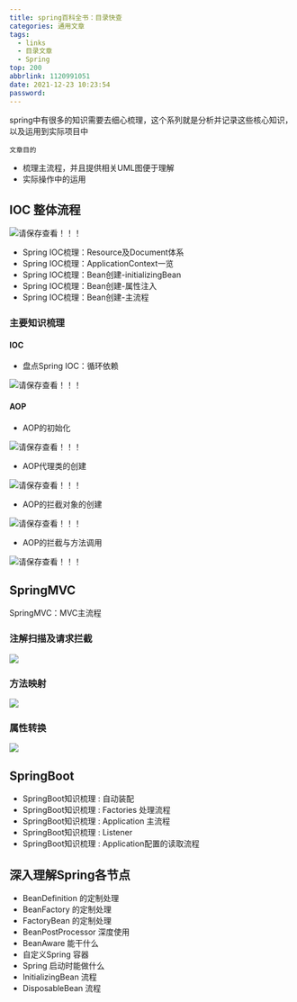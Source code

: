 ```yaml
---
title: spring百科全书：目录快查
categories: 通用文章
tags:
  - links
  - 目录文章
  - Spring
top: 200
abbrlink: 1120991051
date: 2021-12-23 10:23:54
password:
---
```




spring中有很多的知识需要去细心梳理，这个系列就是分析并记录这些核心知识，以及运用到实际项目中
	
	文章目的

- 梳理主流程，并且提供相关UML图便于理解
- 实际操作中的运用

<!--more-->

## IOC 整体流程

![请保存查看！！！](https://jwangtec.oss-cn-chengdu.aliyuncs.com/jwangcloud/Spring/index/IOC.webp)

- Spring IOC梳理：Resource及Document体系
- Spring IOC梳理：ApplicationContext一览
- Spring IOC梳理：Bean创建-initializingBean
- Spring IOC梳理：Bean创建-属性注入
- Spring IOC梳理：Bean创建-主流程

### 主要知识梳理

#### IOC

- 盘点Spring IOC：循环依赖

![请保存查看！！！](https://jwangtec.oss-cn-chengdu.aliyuncs.com/jwangcloud/Spring/index/iocCyli.webp)

#### AOP

- AOP的初始化

![请保存查看！！！](https://jwangtec.oss-cn-chengdu.aliyuncs.com/jwangcloud/Spring/index/AOPinit.webp)

- AOP代理类的创建

![请保存查看！！！](https://jwangtec.oss-cn-chengdu.aliyuncs.com/jwangcloud/Spring/index/AOPproxy.webp)

- AOP的拦截对象的创建

![请保存查看！！！](https://jwangtec.oss-cn-chengdu.aliyuncs.com/jwangcloud/Spring/index/AOPintercepet.webp)

- AOP的拦截与方法调用

![请保存查看！！！](https://jwangtec.oss-cn-chengdu.aliyuncs.com/jwangcloud/Spring/index/AOPincemethod.webp)

## SpringMVC

SpringMVC：MVC主流程

### 注解扫描及请求拦截

![](https://jwangtec.oss-cn-chengdu.aliyuncs.com/jwangcloud/Spring/index/mvcrequest.webp)

### 方法映射

![](https://jwangtec.oss-cn-chengdu.aliyuncs.com/jwangcloud/Spring/index/mvcmethod.webp)

### 属性转换

![](https://jwangtec.oss-cn-chengdu.aliyuncs.com/jwangcloud/Spring/index/mvcinvert.webp)


## SpringBoot

- SpringBoot知识梳理 : 自动装配
- SpringBoot知识梳理 : Factories 处理流程
- SpringBoot知识梳理 : Application 主流程
- SpringBoot知识梳理 : Listener
- SpringBoot知识梳理 : Application配置的读取流程


## 深入理解Spring各节点

- BeanDefinition 的定制处理
- BeanFactory 的定制处理
- FactoryBean 的定制处理
- BeanPostProcessor 深度使用
- BeanAware 能干什么
- 自定义Spring 容器
- Spring 启动时能做什么
- InitializingBean 流程
- DisposableBean 流程



